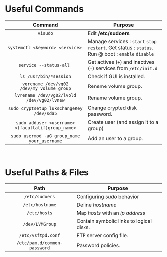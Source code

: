 # Useful Commands

**Command** | **Purpose**
:------------: | -------------
`visudo` | Edit **/etc/sudoers**
`systemctl <keyword> <service> `  | Manage services : `start` `stop` `restart`. Get status : `status`. Run @ boot : `enable` `disable`
`service --status-all `  | Get actives (`+`) and inactives (`-`) services from `/etc/init.d`
`ls /usr/bin/*session`  | Check if GUI is installed.
`vgrename /dev/vg02 /dev/my_volume_group`  | Rename volume group.
`lvrename /dev/vg02/lvold /dev/vg02/lvnew`  | Rename volume group.
`sudo cryptsetup luksChangeKey /dev/sda5` | Change crypted disk password.
`sudo adduser <username> <(facultatif)group_name>` | Create user (and assign it to a group)
`sudo usermod -aG group_name your_username` | Add an user to a group.

<br>

# Useful Paths & Files

**Path** | **Purpose**
:------------: | -------------
`/etc/sudoers` | Configuring *sudo* behavior
`/etc/hostname` | Define *hostname*
`/etc/hosts` | Map *hosts* with an *ip address*
`/dev/LVMGroup` | Contain symbolic links to logical disks.
`/etc/vsftpd.conf` | FTP server config file.
`/etc/pam.d/common-password` | Password policies.
